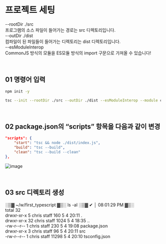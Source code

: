 # 프로젝트 세팅
--rootDir ./src <br/>
프로그램의 소스 파일이 들어가는 경로는 src 디렉토리입니다. <br/>
--outDir ./dist <br/>
컴파일이 된 파일들이 들어가는 디렉토리는 dist 디렉토리입니다. <br/>
--esModuleInterop <br/>
CommonJS 방식의 모듈을 ES모듈 방식의 import 구문으로 가져올 수 있습니다! <br/>

<br/>

## 01 명령어 입력
```bash
npm init -y
```
```bash
tsc --init --rootDir ./src --outDir ./dist --esModuleInterop --module commonjs --strict true --allowJS true --checkJS true
```

<br/>

## 02 package.json의 “scripts” 항목을 다음과 같이 변경
```json
"scripts": {
    "start": "tsc && node ./dist/index.js",
    "build": "tsc --build",
    "clean": "tsc --build --clean"
},
```
![image](https://github.com/limhyerin/StudyNote/assets/70150896/090ada7d-07b7-48ef-83a9-e9cf171e31c9)

<br/>

## 03 src 디렉토리 생성

░▒▓ ~/w/first_typescript ▓▒░ ls -al                     ░▒▓ ✔ │ 08:01:29 PM ▓▒░ <br/>
total 32 <br/>
drwxr-xr-x   5 chris  staff    160  5  4 20:11 . <br/>
drwxr-xr-x  32 chris  staff   1024  5  4 18:35 .. <br/>
-rw-r--r--   1 chris  staff    230  5  4 19:08 package.json <br/>
drwxr-xr-x   3 chris  staff     96  5  4 20:11 src <br/>
-rw-r--r--   1 chris  staff  11298  5  4 20:10 tsconfig.json <br/>
